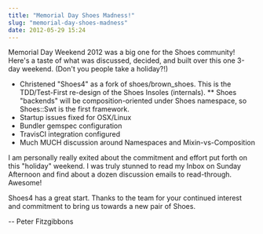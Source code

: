```yaml
---
title: "Memorial Day Shoes Madness!"
slug: "memorial-day-shoes-madness"
date: 2012-05-29 15:24
---
```


Memorial Day Weekend 2012 was a big one for the Shoes community!
Here's a taste of what was discussed, decided, and built over this one 3-day weekend.
(Don't you people take a holiday?!)

* Christened "Shoes4" as a fork of shoes/brown_shoes.  This is the TDD/Test-First re-design of the Shoes Insoles (internals).
** Shoes "backends" will be composition-oriented under Shoes namespace, so Shoes::Swt is the first framework.
* Startup issues fixed for OSX/Linux
* Bundler gemspec configuration
* TravisCI integration configured
* Much MUCH discussion around Namespaces and Mixin-vs-Composition

I am personally really exited about the commitment and effort put forth on this
"holiday" weekend.   I was truly stunned to read my Inbox on Sunday Afternoon and find about
a dozen discussion emails to read-through.  Awesome!

Shoes4 has a great start.  Thanks to the team for your continued interest and commitment
to bring us towards a new pair of Shoes.

-- Peter Fitzgibbons
